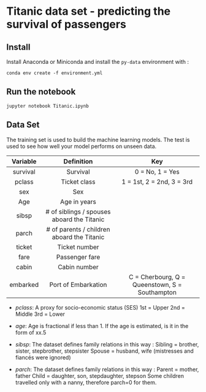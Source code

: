 # Titanic data set - predicting the survival of passengers

## Install

Install Anaconda or Miniconda and install the `py-data` environment with :

```
conda env create -f environment.yml 
```

## Run the notebook


```
jupyter notebook Titanic.ipynb
```

## Data Set

The training set is used to build the machine learning models.
The test is used to see how well your model performs on unseen data.


| Variable |                 Definition                 |                       Key                      |
|:--------:|:------------------------------------------:|:----------------------------------------------:|
| survival | Survival                                   | 0 = No, 1 = Yes                                |
| pclass   | Ticket class                               | 1 = 1st, 2 = 2nd, 3 = 3rd                      |
| sex      | Sex                                        |                                                |
| Age      | Age in years                               |                                                |
| sibsp    | # of siblings / spouses aboard the Titanic |                                                |
| parch    | # of parents / children aboard the Titanic |                                                |
| ticket   | Ticket number                              |                                                |
| fare     | Passenger fare                             |                                                |
| cabin    | Cabin number                               |                                                |
| embarked | Port of Embarkation                        | C = Cherbourg, Q = Queenstown, S = Southampton |


- *pclass*: A proxy for socio-economic status (SES)
1st = Upper
2nd = Middle
3rd = Lower

- *age*: Age is fractional if less than 1. If the age is estimated, is it in the form of xx.5

- *sibsp*: The dataset defines family relations in this way :
Sibling = brother, sister, stepbrother, stepsister
Spouse = husband, wife (mistresses and fiancés were ignored)

- *parch*: The dataset defines family relations in this way :
Parent = mother, father
Child = daughter, son, stepdaughter, stepson
Some children travelled only with a nanny, therefore parch=0 for them.


